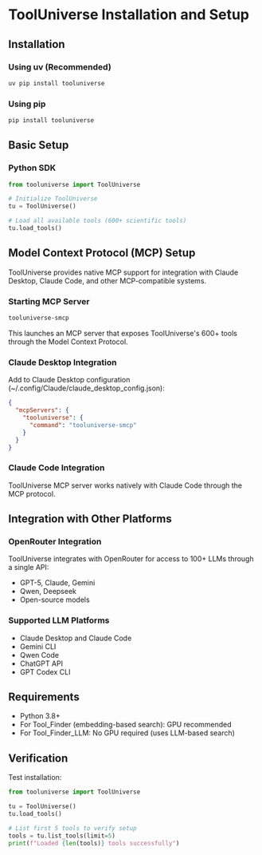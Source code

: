 # ToolUniverse Installation and Setup

## Installation

### Using uv (Recommended)
```bash
uv pip install tooluniverse
```

### Using pip
```bash
pip install tooluniverse
```

## Basic Setup

### Python SDK
```python
from tooluniverse import ToolUniverse

# Initialize ToolUniverse
tu = ToolUniverse()

# Load all available tools (600+ scientific tools)
tu.load_tools()
```

## Model Context Protocol (MCP) Setup

ToolUniverse provides native MCP support for integration with Claude Desktop, Claude Code, and other MCP-compatible systems.

### Starting MCP Server
```bash
tooluniverse-smcp
```

This launches an MCP server that exposes ToolUniverse's 600+ tools through the Model Context Protocol.

### Claude Desktop Integration

Add to Claude Desktop configuration (~/.config/Claude/claude_desktop_config.json):
```json
{
  "mcpServers": {
    "tooluniverse": {
      "command": "tooluniverse-smcp"
    }
  }
}
```

### Claude Code Integration

ToolUniverse MCP server works natively with Claude Code through the MCP protocol.

## Integration with Other Platforms

### OpenRouter Integration
ToolUniverse integrates with OpenRouter for access to 100+ LLMs through a single API:
- GPT-5, Claude, Gemini
- Qwen, Deepseek
- Open-source models

### Supported LLM Platforms
- Claude Desktop and Claude Code
- Gemini CLI
- Qwen Code
- ChatGPT API
- GPT Codex CLI

## Requirements

- Python 3.8+
- For Tool_Finder (embedding-based search): GPU recommended
- For Tool_Finder_LLM: No GPU required (uses LLM-based search)

## Verification

Test installation:
```python
from tooluniverse import ToolUniverse

tu = ToolUniverse()
tu.load_tools()

# List first 5 tools to verify setup
tools = tu.list_tools(limit=5)
print(f"Loaded {len(tools)} tools successfully")
```
